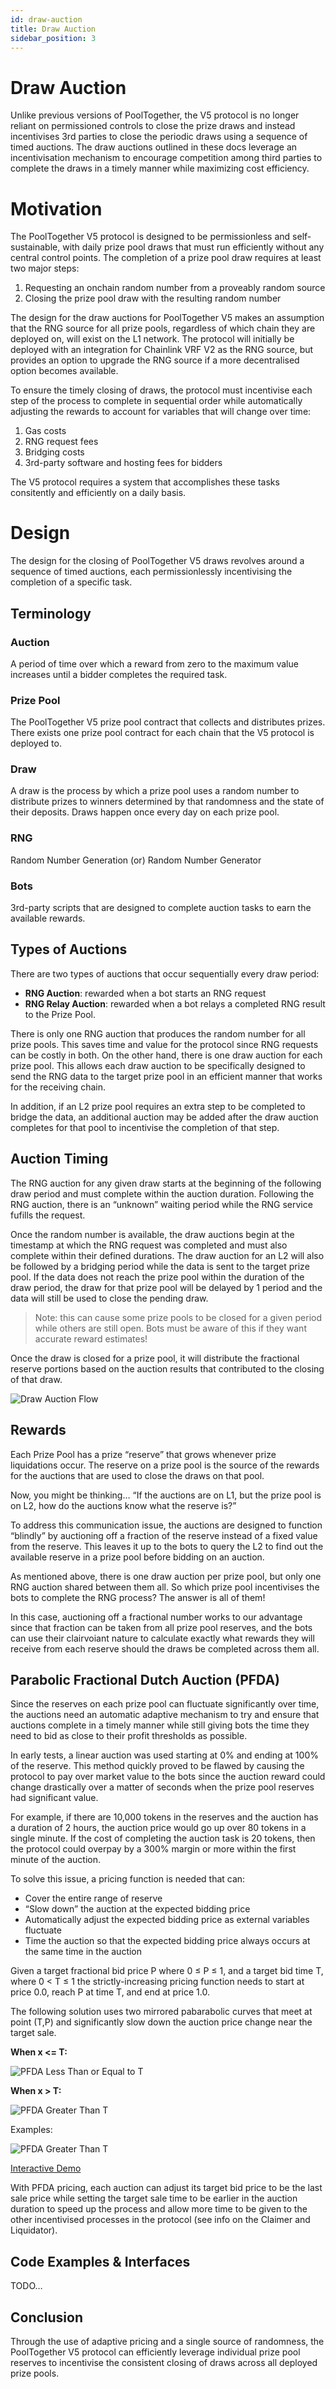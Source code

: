 ```yaml
---
id: draw-auction
title: Draw Auction
sidebar_position: 3
---
```


# Draw Auction

Unlike previous versions of PoolTogether, the V5 protocol is no longer reliant on permissioned controls to close the prize draws and instead incentivises 3rd parties to close the periodic draws using a sequence of timed auctions. The draw auctions outlined in these docs leverage an incentivisation mechanism to encourage competition among third parties to complete the draws in a timely manner while maximizing cost efficiency.

# Motivation
The PoolTogether V5 protocol is designed to be permissionless and self-sustainable, with daily prize pool draws that must run efficiently without any central control points. The completion of a prize pool draw requires at least two major steps:

1. Requesting an onchain random number from a proveably random source
2. Closing the prize pool draw with the resulting random number

The design for the draw auctions for PoolTogether V5 makes an assumption that the RNG source for all prize pools, regardless of which chain they are deployed on, will exist on the L1 network. The protocol will initially be deployed with an integration for Chainlink VRF V2 as the RNG source, but provides an option to upgrade the RNG source if a more decentralised option becomes available.

To ensure the timely closing of draws, the protocol must incentivise each step of the process to complete in sequential order while automatically adjusting the rewards to account for variables that will change over time:

1. Gas costs
2. RNG request fees
3. Bridging costs
4. 3rd-party software and hosting fees for bidders

The V5 protocol requires a system that accomplishes these tasks consitently and efficiently on a daily basis.

# Design
The design for the closing of PoolTogether V5 draws revolves around a sequence of timed auctions, each permissionlessly incentivising the completion of a specific task.

## Terminology

### Auction

A period of time over which a reward from zero to the maximum value increases until a bidder completes the required task.

### Prize Pool

The PoolTogether V5 prize pool contract that collects and distributes prizes. There exists one prize pool contract for each chain that the V5 protocol is deployed to.

### Draw

A draw is the process by which a prize pool uses a random number to distribute prizes to winners determined by that randomness and the state of their deposits. Draws happen once every day on each prize pool.

### RNG

Random Number Generation (or) Random Number Generator

### Bots
3rd-party scripts that are designed to complete auction tasks to earn the available rewards.

## Types of Auctions

There are two types of auctions that occur sequentially every draw period:

- **RNG Auction**: rewarded when a bot starts an RNG request
- **RNG Relay Auction**: rewarded when a bot relays a completed RNG result to the Prize Pool.

There is only one RNG auction that produces the random number for all prize pools. This saves time and value for the protocol since RNG requests can be costly in both. On the other hand, there is one draw auction for each prize pool. This allows each draw auction to be specifically designed to send the RNG data to the target prize pool in an efficient manner that works for the receiving chain.

In addition, if an L2 prize pool requires an extra step to be completed to bridge the data, an additional auction may be added after the draw auction completes for that pool to incentivise the completion of that step.

## Auction Timing

The RNG auction for any given draw starts at the beginning of the following draw period and must complete within the auction duration. Following the RNG auction, there is an “unknown” waiting period while the RNG service fufills the request.

Once the random number is available, the draw auctions begin at the timestamp at which the RNG request was completed and must also complete within their defined durations. The draw auction for an L2 will also be followed by a bridging period while the data is sent to the target prize pool. If the data does not reach the prize pool within the duration of the draw period, the draw for that prize pool will be delayed by 1 period and the data will still be used to close the pending draw.

> Note: this can cause some prize pools to be closed for a given period while others are still open. Bots must be aware of this if they want accurate reward estimates!

Once the draw is closed for a prize pool, it will distribute the fractional reserve portions based on the auction results that contributed to the closing of that draw.

![Draw Auction Flow](/img/v5/draw-auction/DrawAuction.png)

## Rewards

Each Prize Pool has a prize “reserve” that grows whenever prize liquidations occur. The reserve on a prize pool is the source of the rewards for the auctions that are used to close the draws on that pool.

Now, you might be thinking… “If the auctions are on L1, but the prize pool is on L2, how do the auctions know what the reserve is?”

To address this communication issue, the auctions are designed to function “blindly” by auctioning off a fraction of the reserve instead of a fixed value from the reserve. This leaves it up to the bots to query the L2 to find out the available reserve in a prize pool before bidding on an auction.

As mentioned above, there is one draw auction per prize pool, but only one RNG auction shared between them all. So which prize pool incentivises the bots to complete the RNG process? The answer is all of them!

In this case, auctioning off a fractional number works to our advantage since that fraction can be taken from all prize pool reserves, and the bots can use their clairvoiant nature to calculate exactly what rewards they will receive from each reserve should the draws be completed across them all.

## Parabolic Fractional Dutch Auction (PFDA)

Since the reserves on each prize pool can fluctuate significantly over time, the auctions need an automatic adaptive mechanism to try and ensure that auctions complete in a timely manner while still giving bots the time they need to bid as close to their profit thresholds as possible.

In early tests, a linear auction was used starting at 0% and ending at 100% of the reserve. This method quickly proved to be flawed by causing the protocol to pay over market value to the bots since the auction reward could change drastically over a matter of seconds when the prize pool reserves had significant value.

For example, if there are 10,000 tokens in the reserves and the auction has a duration of 2 hours, the auction price would go up over 80 tokens in a single minute. If the cost of completing the auction task is 20 tokens, then the protocol could overpay by a 300% margin or more within the first minute of the auction.

To solve this issue, a pricing function is needed that can:

- Cover the entire range of reserve
- “Slow down” the auction at the expected bidding price
- Automatically adjust the expected bidding price as external variables fluctuate
- Time the auction so that the expected bidding price always occurs at the same time in the auction

Given a target fractional bid price P where 0 ≤ P ≤ 1, and a target bid time T, where 0 < T ≤ 1 the strictly-increasing pricing function needs to start at price 0.0, reach P at time T, and end at price 1.0.

The following solution uses two mirrored pabarabolic curves that meet at point (T,P) and significantly slow down the auction price change near the target sale.

**When x <= T:**

![PFDA Less Than or Equal to T](/img/v5/draw-auction/PFDA_leT.png)

**When x > T:**

![PFDA Greater Than T](/img/v5/draw-auction/PFDA_gtT.png)

Examples:

![PFDA Greater Than T](/img/v5/draw-auction/PFDA_shape.png)

[Interactive Demo](https://www.desmos.com/calculator/kwxl5men0k)

With PFDA pricing, each auction can adjust its target bid price to be the last sale price while setting the target sale time to be earlier in the auction duration to speed up the process and allow more time to be given to the other incentivised processes in the protocol (see info on the Claimer and Liquidator).

## Code Examples & Interfaces

TODO…

## Conclusion

Through the use of adaptive pricing and a single source of randomness, the PoolTogether V5 protocol can efficiently leverage individual prize pool reserves to incentivise the consistent closing of draws across all deployed prize pools.